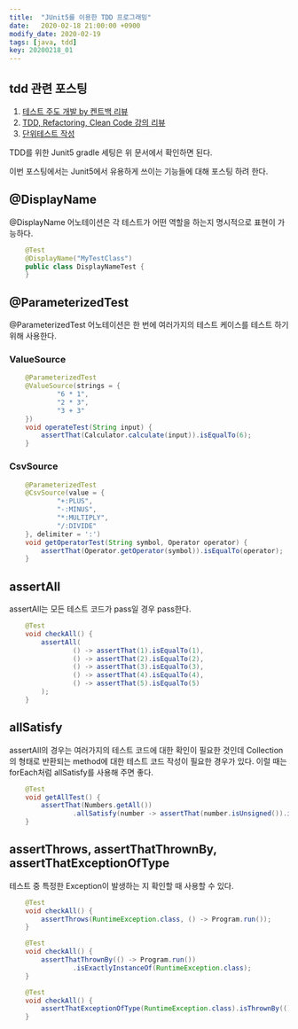 ```yaml
---
title:  "JUnit5를 이용한 TDD 프로그래밍"
date:   2020-02-18 21:00:00 +0900
modify_date: 2020-02-19
tags: [java, tdd]
key: 20200218_01
---
```


## tdd 관련 포스팅

1. [테스트 주도 개발 by 켄트백 리뷰](https://naheenosaur.github.io/review/book/test-driven-development)  
2. [TDD, Refactoring, Clean Code 강의 리뷰](https://naheenosaur.github.io//review/study/TDD-Refactoring-CleanCode)  
3. [단위테스트 작성](https://naheenosaur.github.io/unit-test)

TDD를 위한 Junit5 gradle 세팅은 위 문서에서 확인하면 된다.  

이번 포스팅에서는 Junit5에서 유용하게 쓰이는 기능들에 대해 포스팅 하려 한다.  

## @DisplayName
@DisplayName 어노테이션은 각 테스트가 어떤 역할을 하는지 명시적으로 표현이 가능하다.
```java
    @Test
    @DisplayName("MyTestClass")
    public class DisplayNameTest {
    }
```


## @ParameterizedTest
@ParameterizedTest 어노테이션은 한 번에 여러가지의 테스트 케이스를 테스트 하기 위해 사용한다.

### ValueSource
```java
    @ParameterizedTest
    @ValueSource(strings = {
            "6 * 1",
            "2 * 3",
            "3 + 3"
    })
    void operateTest(String input) {
        assertThat(Calculator.calculate(input)).isEqualTo(6);
    }

```
### CsvSource
```java
    @ParameterizedTest
    @CsvSource(value = {
            "+:PLUS",
            "-:MINUS",
            "*:MULTIPLY",
            "/:DIVIDE"
    }, delimiter = ':')
    void getOperatorTest(String symbol, Operator operator) {
        assertThat(Operator.getOperator(symbol)).isEqualTo(operator);
    }
```

## assertAll
assertAll는 모든 테스트 코드가 pass일 경우 pass한다.

```java
    @Test
    void checkAll() {
        assertAll(
                () -> assertThat(1).isEqualTo(1),
                () -> assertThat(2).isEqualTo(2),
                () -> assertThat(3).isEqualTo(3),
                () -> assertThat(4).isEqualTo(4),
                () -> assertThat(5).isEqualTo(5)
        );
    }
```

## allSatisfy
assertAll의 경우는 여러가지의 테스트 코드에 대한 확인이 필요한 것인데
Collection의 형태로 반환되는 method에 대한 테스트 코드 작성이 필요한 경우가 있다.
이럴 때는 forEach처럼 allSatisfy를 사용해 주면 좋다.

```java
    @Test
    void getAllTest() {
        assertThat(Numbers.getAll())
                .allSatisfy(number -> assertThat(number.isUnsigned()).isFalse());
    }
```

## assertThrows, assertThatThrownBy, assertThatExceptionOfType
테스트 중 특정한 Exception이 발생하는 지 확인할 때 사용할 수 있다.

```java
    @Test
    void checkAll() {
        assertThrows(RuntimeException.class, () -> Program.run());
    }
```

```java
    @Test
    void checkAll() {
        assertThatThrownBy(() -> Program.run())
                .isExactlyInstanceOf(RuntimeException.class);
    }

```

```java
    @Test
    void checkAll() {
        assertThatExceptionOfType(RuntimeException.class).isThrownBy(() -> Program.run());
    }

```                
